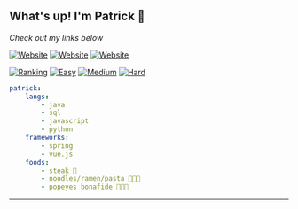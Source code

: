 ## What's up!  I'm Patrick 👋

*Check out my links below*

[![Website](https://img.shields.io/badge/Homepage-lightgrey?style=for-the-badge&logo=vue.js)](https://peiyuan.ch) 
[![Website](https://img.shields.io/badge/LeetCode-black?style=for-the-badge&logo=leetcode)](https://leetcode.com/puiiyuen/) 
[![Website](https://img.shields.io/badge/LinkedIn-blue?style=for-the-badge&logo=linkedin)](https://www.linkedin.com/in/ppc97/)


[![Ranking](https://badge.peiyuan.ch/leetcode/puiiyuen/ranking)]()
[![Easy](https://badge.peiyuan.ch/leetcode/puiiyuen/solved?difficulty=easy)](https://leetcode.com/puiiyuen)
[![Medium](https://badge.peiyuan.ch/leetcode/puiiyuen/solved?difficulty=medium)](https://leetcode.com/puiiyuen)
[![Hard](https://badge.peiyuan.ch/leetcode/puiiyuen/solved?difficulty=hard)](https://leetcode.com/puiiyuen)

```yml
patrick: 
    langs:
        - java
        - sql   
        - javascript     
        - python
    frameworks:
        - spring 
        - vue.js 
    foods:
        - steak 🥩
        - noodles/ramen/pasta 🍲🍜🍝
        - popeyes bonafide 🍗🍗🍗
```
---
